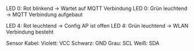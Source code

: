 LED 0: Rot blinkend -> Wartet auf MQTT Verbindung 
LED 0: Grün leuchtend -> MQTT Verbindung aufgebaut

LED 4: Rot leuchtend -> Config AP ist offen
LED 4: Grün leuchtend -> WLAN Verbindung besteht

Sensor Kabel: 
Violett: VCC
Schwarz: GND
Grau: SCL
Weiß: SDA